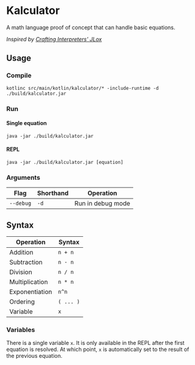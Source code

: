 # Kalculator
A math language proof of concept that can handle basic equations.

_Inspired by [Crafting Interpreters' JLox](https://github.com/munificent/craftinginterpreters)_

## Usage

### Compile
```agsl
kotlinc src/main/kotlin/kalculator/* -include-runtime -d ./build/kalculator.jar
```
### Run

#### Single equation
```agsl
java -jar ./build/kalculator.jar
```

#### REPL

```agsl
java -jar ./build/kalculator.jar [equation]
```

### Arguments

| Flag      | Shorthand | Operation         | 
|-----------|-----------|-------------------|
| `--debug` | `-d`      | Run in debug mode |

## Syntax
| Operation       | Syntax    |
|-----------------|-----------|
| Addition        | `n + n`   |
| Subtraction     | `n - n`   |
| Division        | `n / n`   |
| Multiplication  | `n * n`   |
| Exponentiation  | `n^n`     |
| Ordering        | `( ... )` |
| Variable        | `x`       |

### Variables
There is a single variable `x`. It is only available in the REPL after the first equation is resolved.
At which point, `x` is automatically set to the result of the previous equation.